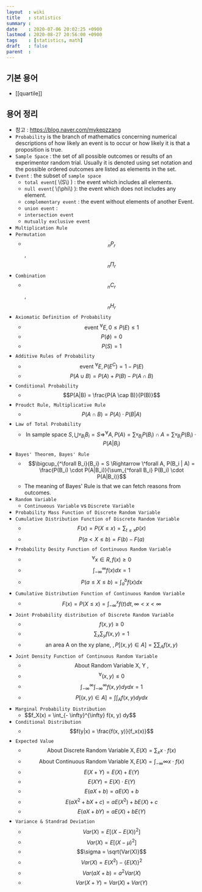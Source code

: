 ```yaml
---
layout  : wiki
title   : statistics
summary : 
date    : 2020-07-06 20:02:25 +0900
lastmod : 2020-08-27 20:56:00 +0900
tags    : [statistics, math]
draft   : false
parent  : 
---
```


## 기본 용어
 * [[quartile]]

 
## 용어 정리
 * 참고 : https://blog.naver.com/mykepzzang
 * `Probability` is the branch of mathematics concerning numerical descriptions of how likely an event is to occur or how likely it is that a proposition is true.
 * `Sample Space` : the set of all possible outcomes or results of an experimentor random trial. Usually it is denoted using set notation and the possible ordered outcomes are listed as elements in the set.
 * `Event` : the subset of `sample space`
   * `total event`( \\(S\\) ) : the event which includes all elements.
   * `null event`( \\(\phi\\) ): the event which does not includes any element.
   * `complementary event` : the event without elements of another Event.
   * `union event` : 
   * `intersection event`
   * `mutually exclusive event`
 * `Multiplication Rule`
 * `Permutation`
   * $$_{n} P _{r}$$, $$_{n} \Pi _{r}$$
 * `Combination`
   * $$_{n} C _{r}$$, $$_{n} H _{r}$$
 * `Axiomatic Definition of Probability`
   * $$\text{event } ^{\forall}E, 0 \le P(E) \le 1$$
   * $$P(\phi) = 0$$
   * $$P(S) = 1$$
 * `Additive Rules of Probability`
   * $$\text{event } ^{\forall}E, P(E^{C}) = 1 - P(E) $$
   * $$P(A \cup B) = P(A) + P(B) - P(A \cap B)$$
 * `Conditional Probability`
   * $$P(A|B) = \frac{P(A \cap B)}{P(B)}$$
 * `Proudct Rule, Multiplicative Rule`
   * $$P(A \cap B) = P(A) \cdot P(B | A)$$
 * `Law of Total Probability`
   * $$\text{In sample space } S, \bigcup_{^\forall B_i}{B_i} = S \Rightarrow ^\forall A, P(A) = \sum_{^\forall B_i} {P(B_i) \cap A} = \sum_{^\forall B_i} {P(B_i) \cdot P(A | B_i)}$$
 * `Bayes' Theorem, Bayes' Rule`
   * $$\bigcup_{^\forall B_i}{B_i} = S \Rightarrow \^forall A, P(B_i | A) = \frac{P(B_i) \cdot P(A|B_i)}{\sum_{^forall B_i} P(B_i) \cdot P(A|B_i)}$$
   * The meaning of Bayes' Rule is that we can fetch reasons from outcomes.
 * `Random Variable`
   * `Continueous Variable` vs `Discrete Variable`
 * `Probability Mass Function of Discrete Random Variable`
 * `Cumulative Distribution Function of Discrete Random Variable`
   * $$F(x) = P(X \le x) = \sum_{t \le x} p(x)$$
   * $$P(a < X \le b) = F(b) - F(a)$$
 * `Probability Desity Function of Continuous Random Variable`
   * $$^\forall x \in R, f(x) \ge 0$$
   * $$\int_{- \infty }^{\infty} f(x) dx = 1$$
   * $$P(a \le X \le b) = \int_a^b f(x) dx$$
 * `Cumulative Distribution Function of Continuous Random Variable`
   * $$F(x) = P(X \le x) = \int_{- \infty }^x f(t) dt, \infty < x <\infty$$
 * `Joint Probability distribution of Discrete Random Variable`
   * $$f(x, y) \ge 0$$
   * $$\sum_x \sum_y f(x, y) = 1$$
   * $$\text{an area A on the xy plane, }, P[(x, y) \in A] = \sum \sum_A f(x,y)$$
 * `Joint Density Function of Continuous Random Variable`
   * $$\text{About Random Variable X, Y },$$
   * $$^\forall (x, y) \le 0$$
   * $$\int_{-\infty}^{\infty} \int_{-\infty}^{\infty} f(x, y) dy dx =1$$
   * $$P[(x, y) \in A] = \int \int_A f(x, y) dy dx$$
 * `Marginal Probability Distribution`
   * $$f_X(x) = \int_\{- \infty}^{\infty} f(x, y) dy$$
 * `Conditional Distribution`
   * $$f(y|x) = \frac{f(x, y)}{f_x(x)}$$
 * `Expected Value`
   * $$\text{About Discrete Random Variable X}, E(X) = \sum_x x \cdot f(x)$$
   * $$\text{About Continuous Random Variable X}, E(X) = \int_{- \infty}{\infty} x \cdot f(x)$$
   * $$E(X+Y) = E(X) + E(Y)$$
   * $$E(XY) = E(X) \cdot E(Y)$$
   * $$E(aX + b) = aE(X)+b$$
   * $$E(aX^2 + bX + c) = aE(X^2) + bE(X) + c$$
   * $$E(aX + bY) = aE(X) + bE(Y)$$
 * `Variance & Standrad Deviation`
   * $$Var(X) = E[(X-E(X))^2]$$
   * $$Var(X) = E[(X-\mu)^2]$$
   * $$\sigma = \sqrt{Var(X)}$$
   * $$Var(X) = E(X^2) - \{E(X)\}^2$$
   * $$Var(aX + b) = a^2Var(X)$$
   * $$Var(X + Y) = Var(X) + Var(Y)$$
